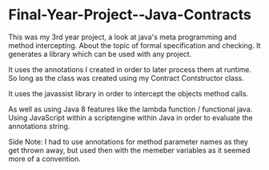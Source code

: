 # Final-Year-Project--Java-Contracts
This was my 3rd year project, a look at java's meta programming and method intercepting.
About the topic of formal specification and checking.
It generates a library which can be used with any project.

It uses the annotations I created in order to later process them at runtime.
So long as the class was created using my Contract Contstructor class.

It uses the javassist library in order to intercept the objects method calls.

As well as using Java 8 features like the lambda function / functional java. 
Using JavaScript within a scriptengine within Java in order to evaluate the annotations string.

Side Note:
I had to use annotations for method parameter names as they get thrown away, but used then with the memeber variables as it seemed more of a convention.
